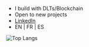 - I build with DLTs/Blockchain
- Open to new projects
- [LinkedIn](https://www.linkedin.com/in/pxlvre)
- EN | FR | ES


![Top Langs](https://github-readme-stats.vercel.app/api/top-langs/?username=pxlvre&layout=compact&theme=transparent&hide=html,css,makefile,shell,javascript,dockerfile,sql,plpgsql,bash,zsh,yaml,yml,json,markdown,md,xml,ini,toml,coffeescript,batchfile,cmd&langs_count=10)
